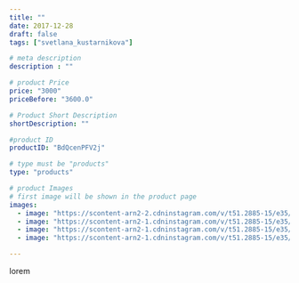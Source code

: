 ```yaml
---
title: ""
date: 2017-12-28
draft: false
tags: ["svetlana_kustarnikova"]

# meta description
description : ""

# product Price
price: "3000"
priceBefore: "3600.0"

# Product Short Description
shortDescription: ""

#product ID
productID: "BdQcenPFV2j"

# type must be "products"
type: "products"

# product Images
# first image will be shown in the product page
images:
  - image: "https://scontent-arn2-2.cdninstagram.com/v/t51.2885-15/e35/25009428_2469469146610608_8290773605684346880_n.jpg?_nc_ht=scontent-arn2-2.cdninstagram.com&_nc_cat=100&_nc_ohc=-hrRwJTUhf0AX80GBFM&se=7&tp=1&oh=73db028df9c82d3e6e19814e1475b34a&oe=605F3E39&ig_cache_key=MTY3OTk2Nzc3OTc5MTcyMjcxOQ%3D%3D.2"
  - image: "https://scontent-arn2-1.cdninstagram.com/v/t51.2885-15/e35/25022244_2055958311308059_8914176817229725696_n.jpg?_nc_ht=scontent-arn2-1.cdninstagram.com&_nc_cat=107&_nc_ohc=o_oV9-g5e7EAX_loybz&se=7&tp=1&oh=ea4192f074be570598bcacbe6f2c2d72&oe=60610C1B&ig_cache_key=MTY3OTk2NzgwMDExNzM1ODcwNg%3D%3D.2"
  - image: "https://scontent-arn2-1.cdninstagram.com/v/t51.2885-15/e35/25018570_1922641387989345_2488675459152216064_n.jpg?_nc_ht=scontent-arn2-1.cdninstagram.com&_nc_cat=109&_nc_ohc=2hkDX-qnN7gAX8HYc6-&se=7&tp=1&oh=60557eb332e342bfa9cc16c0cbc88ba9&oe=605FC6E7&ig_cache_key=MTY3OTk2NzgyMDM0MjEzNTcwOA%3D%3D.2"
  - image: "https://scontent-arn2-1.cdninstagram.com/v/t51.2885-15/e35/26070934_319064448606361_1677578422970220544_n.jpg?_nc_ht=scontent-arn2-1.cdninstagram.com&_nc_cat=101&_nc_ohc=2aedm2kSFW0AX8C0_GK&se=7&tp=1&oh=0ee11f8631b3b8534baa6a795b659f3d&oe=6060B5A7&ig_cache_key=MTY3OTk2NzgzOTM1MDgxNDcxMQ%3D%3D.2"

---
```

lorem
